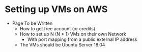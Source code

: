 # Setting up VMs on AWS

* Page To be Written
    * How to get free account (or credits)
    * How to set up N (N > 1) VMs on their own Network 
        * With port mapping from a public external IP address
    * The VMs should be Ubuntu Server 18.04